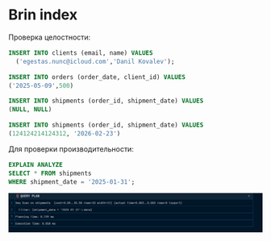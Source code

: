 # Brin index

Проверка целостности:

```sql
INSERT INTO clients (email, name) VALUES 
  ('egestas.nunc@icloud.com','Danil Kovalev');
```

```sql
INSERT INTO orders (order_date, client_id) VALUES
('2025-05-09',500)
```

```sql
INSERT INTO shipments (order_id, shipment_date) VALUES                                                    
(NULL, NULL)
```

```sql
INSERT INTO shipments (order_id, shipment_date) VALUES                                                    
(124124214124312, '2026-02-23')
```

Для проверки производительности:

```sql
EXPLAIN ANALYZE
SELECT * FROM shipments
WHERE shipment_date = '2025-01-31';
```

![img.png](images/img.png)
